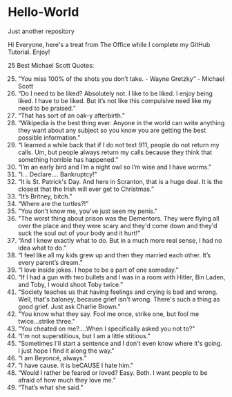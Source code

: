 # Hello-World
Just another repository

Hi Everyone, here's a treat from The Office while I complete my GitHub Tutorial. Enjoy!

25 Best Michael Scott Quotes:

25. “You miss 100% of the shots you don’t take. - Wayne Gretzky” - Michael Scott
24. “Do I need to be liked? Absolutely not. I like to be liked. I enjoy being liked. I have to be liked. But it’s not like this compulsive need like my need to be praised.”
23. “That has sort of an oak-y afterbirth.”
22. “Wikipedia is the best thing ever. Anyone in the world can write anything they want about any subject so you know you are getting the best possible information.”
21. “I learned a while back that if I do not text 911, people do not return my calls. Um, but people always return my calls because they think that something horrible has happened.”
20. “I’m an early bird and I’m a night owl so I’m wise and I have worms.”
19. "I… Declare…. Bankruptcy!"
18. “It is St. Patrick's Day. And here in Scranton, that is a huge deal. It is the closest that the Irish will ever get to Christmas.”
17. “It’s Britney, bitch.”
16. “Where are the turtles?!”
15. "You don't know me, you've just seen my penis."
14. "The worst thing about prison was the Dementors. They were flying all over the place and they were scary and they'd come down and they'd suck the soul out of your body and it hurt!"
13. “And I knew exactly what to do. But in a much more real sense, I had no idea what to do.”
12. “I feel like all my kids grew up and then they married each other. It’s every parent’s dream.”
11. “I love inside jokes. I hope to be a part of one someday.”
10. “If I had a gun with two bullets and I was in a room with Hitler, Bin Laden, and Toby, I would shoot Toby twice.”
9. "Society teaches us that having feelings and crying is bad and wrong. Well, that's baloney, because grief isn't wrong. There's such a thing as good grief. Just ask Charlie Brown."
9. "You know what they say. Fool me once, strike one, but fool me twice...strike three."
7. "You cheated on me?....When I specifically asked you not to?"
6. “I'm not superstitious, but I am a little stitious.”
5. "Sometimes I'll start a sentence and I don't even know where it's going. I just hope I find it along the way."
4. "I am Beyoncé, always."
3. "I have cause. It is beCAUSE I hate him."
2. “Would I rather be feared or loved? Easy. Both. I want people to be afraid of how much they love me.”
1. “That’s what she said.”
